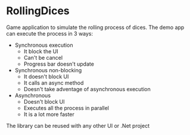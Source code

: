 # RollingDices
Game application to simulate the rolling process of dices. 
The demo app can execute the process in 3 ways:

* Synchronous execution
  * It block the UI
  * Can't be cancel
  * Progress bar doesn't update
* Synchronous non-blocking
  * It doesn't block UI
  * It calls an async method
  * Doesn't take adventage of asynchronous execution
* Asynchronous
  * Doesn't block UI
  * Executes all the process in parallel
  * It is a lot more faster
  
The library can be reused with any other UI or .Net project
